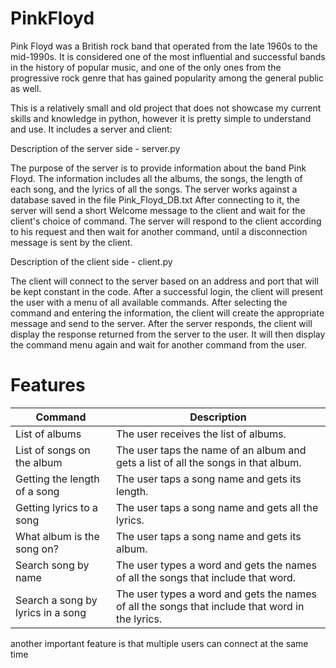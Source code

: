 # PinkFloyd
Pink Floyd was a British rock band that operated from the late 1960s to the mid-1990s. It is considered one of the most influential and successful bands in the history of popular music, and one of the only ones from the progressive rock genre that has gained popularity among the general public as well.

This is a relatively small and old project that does not showcase my current skills and knowledge in python, however it is pretty simple to understand and use.
It includes a server and client:

Description of the server side - server.py

The purpose of the server is to provide information about the band Pink Floyd. The information includes all the albums, the songs, the length of each song, and the lyrics of all the songs.
The server works against a database saved in the file Pink_Floyd_DB.txt
After connecting to it, the server will send a short Welcome message to the client and wait for the client's choice of command.
The server will respond to the client according to his request and then wait for another command, until a disconnection message is sent by the client.

Description of the client side - client.py

The client will connect to the server based on an address and port that will be kept constant in the code.
After a successful login, the client will present the user with a menu of all available commands.
After selecting the command and entering the information, the client will create the appropriate message and send to the server.
After the server responds, the client will display the response returned from the server to the user.
It will then display the command menu again and wait for another command from the user.


# Features
| Command                    | Description                                                                                   |
| -------------------------- | --------------------------------------------------------------------------------------------- |
| List of albums             | The user receives the list of albums.                                                        |
| List of songs on the album | The user taps the name of an album and gets a list of all the songs in that album.             |
| Getting the length of a song | The user taps a song name and gets its length.                                              |
| Getting lyrics to a song   | The user taps a song name and gets all the lyrics.                                             |
| What album is the song on? | The user taps a song name and gets its album.                                                  |
| Search song by name        | The user types a word and gets the names of all the songs that include that word.               |
| Search a song by lyrics in a song | The user types a word and gets the names of all the songs that include that word in the lyrics. |

another important feature is that multiple users can connect at the same time
